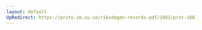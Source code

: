 ```yaml
---
layout: default
UpRedirect: https://pruto.im.uu.se/riksdagen-records-pdf/1881/prot-1881--ak--031.pdf
---
```

